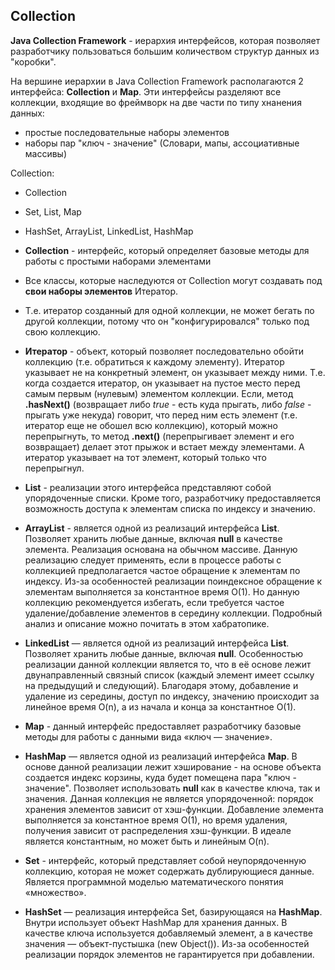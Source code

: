 ## Collection

**Java Collection Framework** - иерархия интерфейсов, которая позволяет разработчику пользоваться большим количеством структур данных из "коробки".

На вершине иерархии в Java Collection Framework располагаются 2 интерфейса: **Collection** и **Map**. Эти интерфейсы разделяют все коллекции, входящие во фреймворк 
на две части по типу хнанения данных: 
* простые последовательные наборы элементов
* наборы пар "ключ - значение" (Словари, мапы, ассоциативные массивы)

Collection:
* Collection
* Set, List, Map
* HashSet, ArrayList, LinkedList, HashMap


* **Collection** - интерфейс, который определяет базовые методы для работы с простыми наборами элементами

* Все классы, которые наследуются от Collection могут создавать под **свои наборы элементов** Итератор.

* Т.е. итератор созданный для одной коллекции, не может бегать по другой коллекции, потому что он "конфигурировался" только под свою коллекцию.

* **Итератор** - объект, который позволяет последовательно обойти коллекцию (т.е. обратиться к каждому элементу). Итератор указывает не на конкретный элемент, он указывает между ними. Т.е. когда создается итератор, он указывает на пустое место перед самым первым (нулевым) элементом коллекции. Если, метод **.hasNext()** (возвращает либо *true* - есть куда прыгать, либо *false* - прыгать уже некуда) говорит, что перед ним есть элемент (т.е. итератор еще не обошел всю коллекцию), который можно перепрыгнуть, то метод **.next()** (перепрыгивает элемент и его возвращает) делает этот прыжок и встает между элементами. А итератор указывает на тот элемент, который только что перепрыгнул.

* **List** - реализации этого интерфейса представляют собой упорядоченные списки. 
Кроме того, разработчику предоставляется возможность доступа к элементам списка по индексу и значению.

* **ArrayList** - является одной из реализаций интерфейса **List**. Позволяет хранить любые данные, включая **null** в качестве элемента. Реализация основана на обычном массиве. Данную реализацию следует применять, если в процессе работы с коллекцией предполагается частое обращение к элементам по индексу. Из-за особенностей реализации поиндексное обращение к элементам выполняется за константное время O(1). Но данную коллекцию рекомендуется избегать, если требуется частое удаление/добавление элементов в середину коллекции. Подробный анализ и описание можно почитать в этом хабратопике.

* **LinkedList** — является одной из реализаций интерфейса **List**. Позволяет хранить любые данные, включая **null**. Особенностью реализации данной коллекции является то, что в её основе лежит двунаправленный связный список (каждый элемент имеет ссылку на предыдущий и следующий). Благодаря этому, добавление и удаление из середины, доступ по индексу, значению происходит за линейное время O(n), а из начала и конца за константное O(1).

* **Map** -  данный интерфейс предоставляет разработчику базовые методы для работы с данными вида «ключ — значение».

* **HashMap** — является одной из реализаций интерфейса **Map**. В основе данной реализации лежит хэширование - на основе объекта создается индекс корзины, куда будет помещена пара "ключ - значение". Позволяет использовать **null** как в качестве ключа, так и значения. Данная коллекция не является упорядоченной: порядок хранения элементов зависит от хэш-функции. Добавление элемента выполняется за константное время O(1), но время удаления, получения зависит от распределения хэш-функции. В идеале является константным, но может быть и линейным O(n).

* **Set** - интерфейс, который представляет собой неупорядоченную коллекцию, которая не может содержать дублирующиеся данные. Является программной моделью математического понятия «множество».

* **HashSet** — реализация интерфейса Set, базирующаяся на **HashMap**. Внутри использует объект HashMap для хранения данных. В качестве ключа используется добавляемый элемент, а в качестве значения — объект-пустышка (new Object()). Из-за особенностей реализации порядок элементов не гарантируется при добавлении.
